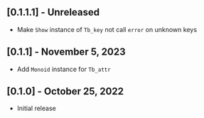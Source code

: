 ## [0.1.1.1] - Unreleased

- Make `Show` instance of `Tb_key` not call `error` on unknown keys

## [0.1.1] - November 5, 2023

- Add `Monoid` instance for `Tb_attr`

## [0.1.0] - October 25, 2022

- Initial release
